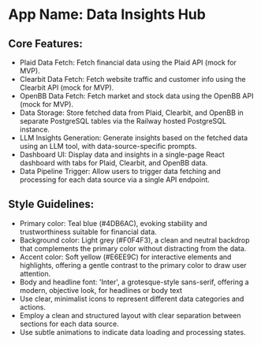 # **App Name**: Data Insights Hub

## Core Features:

- Plaid Data Fetch: Fetch financial data using the Plaid API (mock for MVP).
- Clearbit Data Fetch: Fetch website traffic and customer info using the Clearbit API (mock for MVP).
- OpenBB Data Fetch: Fetch market and stock data using the OpenBB API (mock for MVP).
- Data Storage: Store fetched data from Plaid, Clearbit, and OpenBB in separate PostgreSQL tables via the Railway hosted PostgreSQL instance.
- LLM Insights Generation: Generate insights based on the fetched data using an LLM tool, with data-source-specific prompts.
- Dashboard UI: Display data and insights in a single-page React dashboard with tabs for Plaid, Clearbit, and OpenBB data.
- Data Pipeline Trigger: Allow users to trigger data fetching and processing for each data source via a single API endpoint.

## Style Guidelines:

- Primary color: Teal blue (#4DB6AC), evoking stability and trustworthiness suitable for financial data.
- Background color: Light grey (#F0F4F3), a clean and neutral backdrop that complements the primary color without distracting from the data.
- Accent color: Soft yellow (#E6EE9C) for interactive elements and highlights, offering a gentle contrast to the primary color to draw user attention.
- Body and headline font: 'Inter', a grotesque-style sans-serif, offering a modern, objective look, for headlines or body text
- Use clear, minimalist icons to represent different data categories and actions.
- Employ a clean and structured layout with clear separation between sections for each data source.
- Use subtle animations to indicate data loading and processing states.